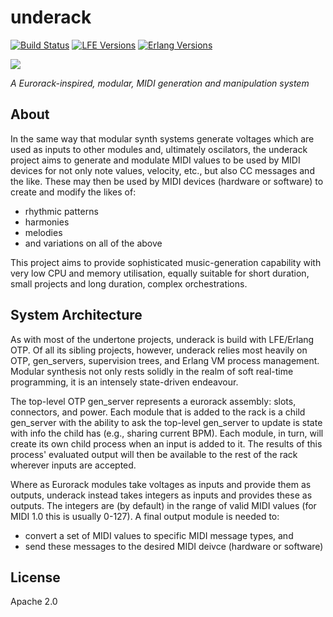 # underack

[![Build Status][gh-actions-badge]][gh-actions]
[![LFE Versions][lfe-badge]][lfe]
[![Erlang Versions][erlang-badge]][versions]

[![][logo]][logo-large]

*A Eurorack-inspired, modular, MIDI generation and manipulation system*

## About

In the same way that modular synth systems generate voltages which are used as inputs to other modules and, ultimately oscilators, the underack project aims to generate and modulate MIDI values to be used by MIDI devices for not only note values, velocity, etc., but also CC messages and the like. These may then be used by MIDI devices (hardware or software) to create and modify the likes of:

* rhythmic patterns
* harmonies
* melodies
* and variations on all of the above

This project aims to provide sophisticated music-generation capability with very low CPU and memory utilisation, equally suitable for short duration, small projects and long duration, complex orchestrations.

## System Architecture

As with most of the undertone projects, underack is build with LFE/Erlang OTP. Of all its sibling projects, however, underack relies most heavily on OTP, gen_servers, supervision trees, and Erlang VM process management. Modular synthesis not only rests solidly in the realm of soft real-time programming, it is an intensely state-driven endeavour.

The top-level OTP gen_server represents a eurorack assembly: slots, connectors, and power. Each module that is added to the rack is a child gen_server with the ability to ask the top-level gen_server to update is state with info the child has (e.g., sharing current BPM). Each module, in turn, will create its own child process when an input is added to it. The results of this process' evaluated output will then be available to the rest of the rack wherever inputs are accepted.

Where as Eurorack modules take voltages as inputs and provide them as outputs, underack instead takes integers as inputs and provides these as outputs. The integers are (by default) in the range of valid MIDI values (for MIDI 1.0 this is usually 0-127). A final output module is needed to:
* convert a set of MIDI values to specific MIDI message types, and
* send these messages to the desired MIDI deivce (hardware or software)

## License

Apache 2.0

[//]: ---Named-Links---

[logo]: priv/images/logo-v1-x250.png
[logo-large]: priv/images/logo-v1-x1000.png
[github]: https://github.com/ut-proj/undermidi
[gh-actions-badge]: https://github.com/ut-proj/underack/workflows/ci%2Fcd/badge.svg
[gh-actions]: https://github.com/ut-proj/underack/actions
[lfe-badge]: https://img.shields.io/badge/lfe-2.1+-blue.svg
[lfe]: https://github.com/lfe/lfe
[erlang-badge]: https://img.shields.io/badge/erlang-25%20to%2027-blue.svg
[versions]: https://github.com/ut-proj/underack/blob/master/.github/workflows/cicd.yml
